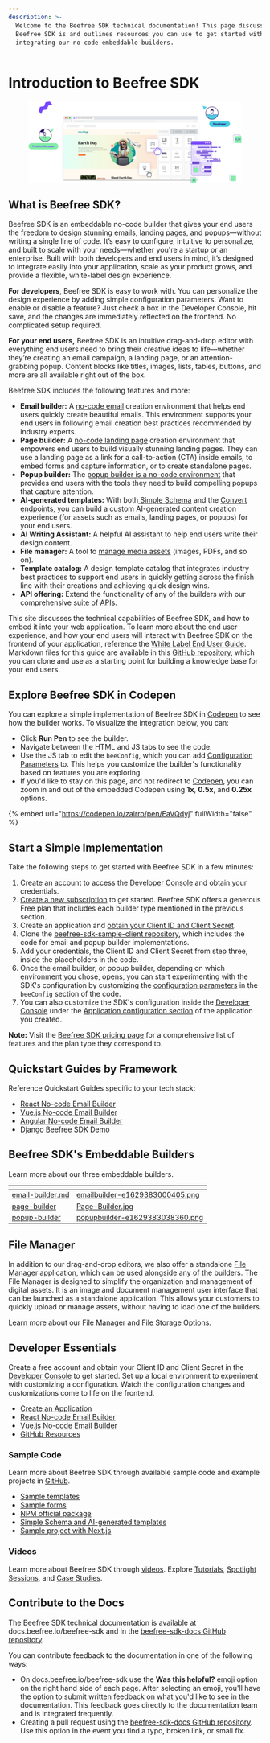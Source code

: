 ```yaml
---
description: >-
  Welcome to the Beefree SDK technical documentation! This page discusses what
  Beefree SDK is and outlines resources you can use to get started with
  integrating our no-code embeddable builders.
---
```


# Introduction to Beefree SDK

<figure><img src=".gitbook/assets/hero-sdk.png" alt=""><figcaption></figcaption></figure>



## What is Beefree SDK?

Beefree SDK is an embeddable no-code builder that gives your end users the freedom to design stunning emails, landing pages, and popups—without writing a single line of code. It’s easy to configure, intuitive to personalize, and built to scale with your needs—whether you're a startup or an enterprise. Built with both developers and end users in mind, it’s designed to integrate easily into your application, scale as your product grows, and provide a flexible, white-label design experience.&#x20;

**For developers**, Beefree SDK is easy to work with. You can personalize the design experience by adding simple configuration parameters. Want to enable or disable a feature? Just check a box in the Developer Console, hit save, and the changes are immediately reflected on the frontend. No complicated setup required.&#x20;

**For your end users,** Beefree SDK is an intuitive drag-and-drop editor with everything end users need to bring their creative ideas to life—whether they’re creating an email campaign, a landing page, or an attention-grabbing popup. Content blocks like titles, images, lists, tables, buttons, and more are all available right out of the box.

Beefree SDK includes the following features and more:

* **Email builder:** A [no-code email](visual-builders/email-builder.md) creation environment that helps end users quickly create beautiful emails. This environment supports your end users in following email creation best practices recommended by industry experts.
* **Page builder:** A [no-code landing page](visual-builders/page-builder/) creation environment that empowers end users to build visually stunning landing pages. They can use a landing page as a link for a call-to-action (CTA) inside emails, to embed forms and capture information, or to create standalone pages.
* **Popup builder:** The [popup builder is a no-code environment](visual-builders/popup-builder/) that provides end users with the tools they need to build compelling popups that capture attention.
* **AI-generated templates:** With both[ Simple Schema](data-structures/simple-schema/) and the [Convert endpoints](apis/content-services-api/convert.md#simple-to-full-json), you can build a custom AI-generated content creation experience (for assets such as emails, landing pages, or popups) for your end users.
* **AI Writing Assistant:** A helpful AI assistant to help end users write their design content.
* **File manager:** A tool to [manage media assets](broken-reference) (images, PDFs, and so on).
* **Template catalog:** A design template catalog that integrates industry best practices to support end users in quickly getting across the finish line with their creations and achieving quick design wins.
* **API offering:** Extend the functionality of any of the builders with our comprehensive [suite of APIs](broken-reference).

This site discusses the technical capabilities of Beefree SDK, and how to embed it into your web application. To learn more about the end user experience, and how your end users will interact with Beefree SDK on the frontend of your application, reference the [White Label End User Guide](https://docs.beefree.io/end-user-guide). Markdown files for this guide are available in this [GitHub repository](https://github.com/mailupinc/beefreeSDKwhiteLabelDocs), which you can clone and use as a starting point for building a knowledge base for your end users.

## Explore Beefree SDK in Codepen

You can explore a simple implementation of Beefree SDK in [Codepen](https://codepen.io/zairro/pen/EaVQdyj) to see how the builder works. To visualize the integration below, you can:

* Click **Run Pen** to see the builder.
* Navigate between the HTML and JS tabs to see the code.
* Use the JS tab to edit the `beeConfig`, which you can add [Configuration Parameters](getting-started/readme/installation/configuration-parameters/) to. This helps you customize the builder's functionality based on features you are exploring.
* If you'd like to stay on this page, and not redirect to [Codepen](https://codepen.io/zairro/pen/EaVQdyj), you can zoom in and out of the embedded Codepen using **1x**, **0.5x**, and **0.25x** options.  &#x20;

{% embed url="https://codepen.io/zairro/pen/EaVQdyj" fullWidth="false" %}

## Start a Simple Implementation <a href="#welcome" id="welcome"></a>

Take the following steps to get started with Beefree SDK in a few minutes:

1. Create an account to access the [Developer Console](https://developers.beefree.io/accounts/login/?from=website_menu) and obtain your credentials.
2. [Create a new subscription](https://docs.beefree.io/beefree-sdk/getting-started/readme/create-an-application#sign-up-for-account-in-the-developer-console) to get started. Beefree SDK offers a generous Free plan that includes each builder type mentioned in the previous section.
3. Create an application and [obtain your Client ID and Client Secret](https://docs.beefree.io/beefree-sdk/getting-started/readme/create-an-application#obtain-your-client-id-and-client-secret).
4. Clone the [beefree-sdk-sample-client repository](https://github.com/BeefreeSDK/beefree-sdk-sample-client), which includes the code for email and popup builder implementations.
5. Add your credentials, the Client ID and Client Secret from step three, inside the placeholders in the code.
6. Once the email builder, or popup builder, depending on which environment you chose, opens, you can start experimenting with the SDK's configuration by customizing the [configuration parameters](https://docs.beefree.io/beefree-sdk/getting-started/readme/installation/configuration-parameters) in the `beeConfig` section of the code.
7. You can also customize the SDK's configuration inside the [Developer Console](https://developers.beefree.io/accounts/login/?from=website_menu) under the [Application configuration section](https://docs.beefree.io/beefree-sdk/server-side-configurations/server-side-options) of the application you created.

**Note:** Visit the [Beefree SDK pricing page](https://developers.beefree.io/pricing-plans) for a comprehensive list of features and the plan type they correspond to.

## Quickstart Guides by Framework <a href="#welcome" id="welcome"></a>

Reference Quickstart Guides specific to your tech stack:

* [React No-code Email Builder](quickstart-guides/react-no-code-email-builder.md)
* [Vue.js No-code Email Builder](quickstart-guides/vue.js-no-code-email-builder.md)
* [Angular No-code Email Builder](quickstart-guides/angular-no-code-email-builder.md)
* [Django Beefree SDK Demo](quickstart-guides/django-beefree-sdk-demo.md)

## Beefree SDK's Embeddable Builders <a href="#welcome" id="welcome"></a>

Learn more about our three embeddable builders.

<table data-view="cards"><thead><tr><th data-card-target data-type="content-ref"></th><th data-hidden data-card-cover data-type="files"></th></tr></thead><tbody><tr><td><a href="visual-builders/email-builder.md">email-builder.md</a></td><td><a href=".gitbook/assets/emailbuilder-e1629383000405.png">emailbuilder-e1629383000405.png</a></td></tr><tr><td><a href="visual-builders/page-builder/">page-builder</a></td><td><a href=".gitbook/assets/Page-Builder.jpg">Page-Builder.jpg</a></td></tr><tr><td><a href="visual-builders/popup-builder/">popup-builder</a></td><td><a href=".gitbook/assets/popupbuilder-e1629383038360.png">popupbuilder-e1629383038360.png</a></td></tr></tbody></table>

## File Manager

In addition to our drag-and-drop editors, we also offer a standalone [File Manager](file-manager/file-manager-application-overview/) application, which can be used alongside any of the builders. The File Manager is designed to simplify the organization and management of digital assets. It is an image and document management user interface that can be launched as a standalone application. This allows your customers to quickly upload or manage assets, without having to load one of the builders.

Learn more about our [File Manager](file-manager/file-manager-application-overview/) and [File Storage Options](server-side-configurations/server-side-options/storage-options/).

## Developer Essentials <a href="#about-this-documentation" id="about-this-documentation"></a>

Create a free account and obtain your Client ID and Client Secret in the [Developer Console](https://developers.beefree.io/accounts/login/?from=website_menu) to get started. Set up a local environment to experiment with customizing a configuration. Watch the configuration changes and customizations come to life on the frontend.

* [Create an Application](getting-started/readme/create-an-application.md)
* [React No-code Email Builder](quickstart-guides/react-no-code-email-builder.md)
* [Vue.js No-code Email Builder](quickstart-guides/vue.js-no-code-email-builder.md)
* [GitHub Resources](https://github.com/BeefreeSDK)

### Sample Code

Learn more about Beefree SDK through available sample code and example projects in [GitHub](https://github.com/BeefreeSDK).

* [Sample templates](https://github.com/BeefreeSDK/beefree-sdk-assets-templates)
* [Sample forms](https://github.com/BeefreeSDK/beefree-sdk-sample-forms)
* [NPM official package](https://github.com/BeefreeSDK/beefree-sdk-npm-official)
* [Simple Schema and AI-generated templates](https://github.com/BeefreeSDK/beefree-sdk-simple-schema)
* [Sample project with Next.js](https://github.com/BeefreeSDK/beefree-sdk-sample-nextjs)

### Videos <a href="#about-this-documentation" id="about-this-documentation"></a>

Learn more about Beefree SDK through [videos](resources/videos/). Explore [Tutorials](resources/videos/#tutorials), [Spotlight Sessions](resources/videos/#spotlight-sessions), and [Case Studies](resources/videos/#case-studies).&#x20;

## Contribute to the Docs

The Beefree SDK technical documentation is available at docs.beefree.io/beefree-sdk and in the [beefree-sdk-docs GitHub repository](https://github.com/BeefreeSDK/beefree-sdk-docs).

You can contribute feedback to the documentation in one of the following ways:

* On docs.beefree.io/beefree-sdk use the **Was this helpful?** emoji option on the right hand side of each page. After selecting an emoji, you'll have the option to submit written feedback on what you'd like to see in the documentation. This feedback goes directly to the documentation team and is integrated frequently.
* Creating a pull request using the [beefree-sdk-docs GitHub repository](https://github.com/BeefreeSDK/beefree-sdk-docs). Use this option in the event you find a typo, broken link, or small fix.  &#x20;

